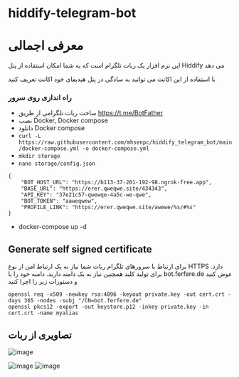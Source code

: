 # hiddify-telegram-bot

# معرفی اجمالی
این نرم افزار یک ربات تلگرام است که به شما امکان استفاده از پنل Hiddify می دهد

با استفاده از این اکانت می توانید به سادگی در پنل هیدیفای خود اکانت تعریف کنید



### راه اندازی روی سرور
* ساخت ربات تلگرامی از طریق https://t.me/BotFather
* نصب Docker, Docker compose
* دانلود Docker compose
* `curl -L https://raw.githubusercontent.com/mhsenpc/hiddify_telegram_bot/main/docker-compose.yml -o docker-compose.yml`
* `mkdir storage`
* `nano storage/config.json`
```
{
    "BOT_HOST_URL": "https://b113-37-201-192-98.ngrok-free.app",
    "BASE_URL": "https://erer.qweqwe.site/434343",
    "API_KEY": "37e21c57-qwewqe-4a5c-we-qwe",
    "BOT_TOKEN": "aaweqwew",
    "PROFILE_LINK": "https://erer.qweqwe.site/awewe/%s/#%s"
}
```
* docker-compose up -d

## Generate self signed certificate
برای ارتباط با سرورهای تلگرام ربات شما نیاز به یک ارتباط امن از نوع HTTPS دارد. برای تولید کلید همچنین نیاز به یک دامنه دارید. دامنه خود را با bot.ferfere.de عوض کنید و دستورات زیر را اچرا کنید
```
openssl req -x509 -newkey rsa:4096 -keyout private.key -out cert.crt -days 365 -nodes -subj "/CN=bot.ferfere.de"
openssl pkcs12 -export -out keystore.p12 -inkey private.key -in cert.crt -name myalias
```


    

## تصاویری از ربات

![image](https://github.com/user-attachments/assets/2a3fdf0d-e729-4bcf-878f-55a222b9bfb1)

![image](https://github.com/mhsenpc/xui-telegram-bot/assets/5123843/1a101033-87fc-47de-a837-13e08f41a7b6)
![image](https://github.com/user-attachments/assets/5d30395d-0fe2-45a6-8851-131042f4b850)
